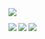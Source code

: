 <img src="https://capsule-render.vercel.app/api?type=wave&color=auto&height=300&section=header&text=capsule%20render&fontSize=90" />

<p>
	<!-- gmail -->
	<img src="https://img.shields.io/badge/tnrgh12@gmail.com-%23EA4335.svg?&style=for-the-badge&logo=gmail&logoColor=white" />
 	<!-- Tistory -->
	<a href="https://sukstory.tistory.com/"><img src="https://img.shields.io/badge/Tech Blog-000000?style=flat-square&logo=tistory&logoColor=white"></a>
 	<!-- Instagram -->
	<a href="https://www.instagram.com/"><img src="https://img.shields.io/badge/instagram-E4405F?style=flat-square&logo=instagram&logoColor=white"></a>
</p>
